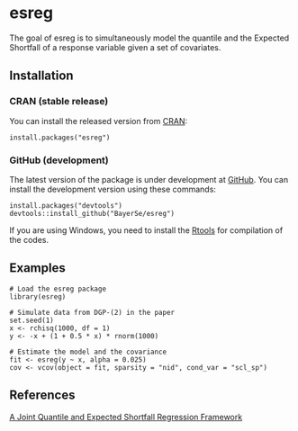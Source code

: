 esreg
=====

The goal of esreg is to simultaneously model the quantile and the
Expected Shortfall of a response variable given a set of covariates.

Installation
------------

### CRAN (stable release)

You can install the released version from
[CRAN](https://cran.r-project.org/):

    install.packages("esreg")

### GitHub (development)

The latest version of the package is under development at
[GitHub](https://github.com/BayerSe/esreg). You can install the
development version using these commands:

    install.packages("devtools")
    devtools::install_github("BayerSe/esreg")

If you are using Windows, you need to install the
[Rtools](https://cran.r-project.org/bin/windows/Rtools/) for compilation
of the codes.

Examples
--------

    # Load the esreg package
    library(esreg)

    # Simulate data from DGP-(2) in the paper
    set.seed(1)
    x <- rchisq(1000, df = 1)
    y <- -x + (1 + 0.5 * x) * rnorm(1000)

    # Estimate the model and the covariance
    fit <- esreg(y ~ x, alpha = 0.025)
    cov <- vcov(object = fit, sparsity = "nid", cond_var = "scl_sp")

References
----------

[A Joint Quantile and Expected Shortfall Regression
Framework](https://projecteuclid.org/euclid.ejs/1559872834)
